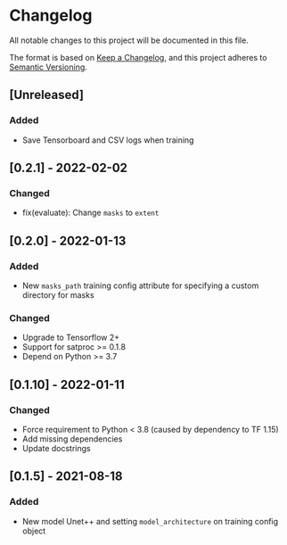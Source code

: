 # Changelog

All notable changes to this project will be documented in this file.

The format is based on [Keep a Changelog](https://keepachangelog.com/en/1.0.0/),
and this project adheres to [Semantic Versioning](https://semver.org/spec/v2.0.0.html).

## [Unreleased]

### Added

* Save Tensorboard and CSV logs when training

## [0.2.1] - 2022-02-02

### Changed

- fix(evaluate): Change `masks` to `extent`

## [0.2.0] - 2022-01-13

### Added

- New `masks_path` training config attribute for specifying a custom directory for masks

### Changed

- Upgrade to Tensorflow 2+
- Support for satproc >= 0.1.8
- Depend on Python >= 3.7

## [0.1.10] - 2022-01-11

### Changed

- Force requirement to Python < 3.8 (caused by dependency to TF 1.15)
- Add missing dependencies
- Update docstrings

## [0.1.5] - 2021-08-18

### Added

- New model Unet++ and setting `model_architecture` on training config object
